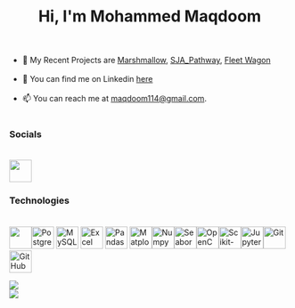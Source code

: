 <h1 align="center">Hi, I'm Mohammed Maqdoom <br><br> </h1>


- 🔭 My Recent Projects are [Marshmallow]([https://github.com/musaibxandra/WiseBuy-Haven](https://my-marshmallow.netlify.app/)), [SJA_Pathway](https://github.com/musaibxandra/SJA-Pathway), [Fleet Wagon](https://github.com/musaibxandra/Fleet-Wagon)<br><br>
- 🤔 You can find me on Linkedin [here](https://www.linkedin.com/in/musaibxandra/)<br><br>
- 📫 You can reach me at maqdoom114@gmail.com.<br><br>


### Socials <br><br>

<a href="https://www.linkedin.com/in/musaibxandra">
  <img src="https://cdn.jsdelivr.net/gh/devicons/devicon/icons/linkedin/linkedin-original.svg" width="40" height="40"/>
</a>

### Technologies <br><br>

<img src="https://cdn.jsdelivr.net/gh/devicons/devicon/icons/python/python-original.svg" width="40" height="40"/><img src="https://cdn.jsdelivr.net/gh/devicons/devicon/icons/postgresql/postgresql-original.svg" width="40" height="40" alt="PostgreSQL"/> <img src="https://cdn.jsdelivr.net/gh/devicons/devicon/icons/mysql/mysql-original.svg" width="40" height="40" alt="MySQL"/> <img src="https://cdn.jsdelivr.net/gh/devicons/devicon/icons/microsoftsqlserver/microsoftsqlserver-plain.svg" width="40" height="40" alt="Excel"/> <img src="https://cdn.jsdelivr.net/gh/devicons/devicon/icons/pandas/pandas-original.svg" width="40" height="40" alt="Pandas"/> <img src="https://cdn.jsdelivr.net/gh/devicons/devicon/icons/matplotlib/matplotlib-original.svg" width="40" height="40" alt="Matplotlib"/><img src="https://cdn.jsdelivr.net/gh/devicons/devicon/icons/numpy/numpy-original.svg" width="40" height="40" alt="Numpy"/><img src="https://seaborn.pydata.org/_static/logo-wide-lightbg.svg" width="40" height="40" alt="Seaborn"/><img src="https://cdn.jsdelivr.net/gh/devicons/devicon/icons/opencv/opencv-original.svg" width="40" height="40" alt="OpenCV"/><img src="https://upload.wikimedia.org/wikipedia/commons/0/05/Scikit_learn_logo_small.svg" width="40" height="40" alt="Scikit-learn"/><img src="https://cdn.jsdelivr.net/gh/devicons/devicon/icons/jupyter/jupyter-original.svg" width="40" height="40" alt="Jupyter Notebook"/><img src="https://cdn.jsdelivr.net/gh/devicons/devicon/icons/git/git-original.svg" width="40" height="40" alt="Git"/> <img src="https://cdn.jsdelivr.net/gh/devicons/devicon/icons/github/github-original.svg" width="40" height="40" alt="GitHub"/>





![](https://github-readme-streak-stats.herokuapp.com/?user=musaibxandra&theme=default_repocard&hide_border=false)<br/>
![](https://github-readme-stats.vercel.app/api/top-langs/?username=musaibxandra&theme=default_repocard&hide_border=false&include_all_commits=false&count_private=false&layout=compact)


<!-- Proudly created with GPRM ( https://gprm.itsvg.in ) -->
